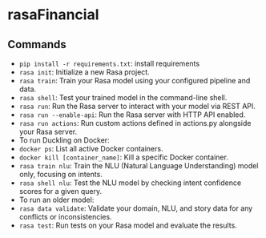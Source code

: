 # rasaFinancial

## Commands

- `pip install -r requirements.txt`: install requirements
- `rasa init`: Initialize a new Rasa project.
- `rasa train`: Train your Rasa model using your configured pipeline and data.
- `rasa shell`: Test your trained model in the command-line shell.
- `rasa run`: Run the Rasa server to interact with your model via REST API.
- `rasa run --enable-api`: Run the Rasa server with HTTP API enabled.
- `rasa run actions`: Run custom actions defined in actions.py alongside your Rasa server.
- To run Duckling on Docker:
- `docker ps`: List all active Docker containers.
- `docker kill [container_name]`: Kill a specific Docker container.
- `rasa train nlu`: Train the NLU (Natural Language Understanding) model only, focusing on intents.
- `rasa shell nlu`: Test the NLU model by checking intent confidence scores for a given query.
- To run an older model:
- `rasa data validate`: Validate your domain, NLU, and story data for any conflicts or inconsistencies.
- `rasa test`: Run tests on your Rasa model and evaluate the results.
